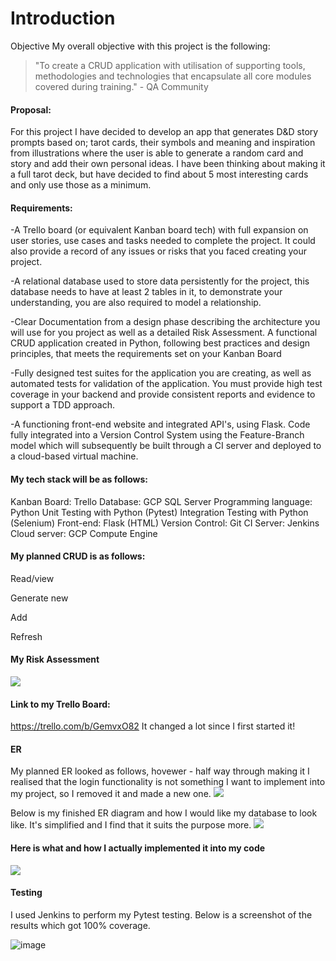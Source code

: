# **Introduction**


Objective
My overall objective with this project is the following:

>"To create a CRUD application with utilisation of supporting tools,
methodologies and technologies that encapsulate all core modules
covered during training." - QA Community

#### Proposal:

For this project I have decided to develop an app that generates D&D story prompts based on; tarot cards, their symbols and meaning and inspiration from illustrations where the user is able to generate a random card and story and add their own personal ideas.
I have been thinking about making it a full tarot deck, but have decided to find about 5 most interesting cards and only use those as a minimum.

#### Requirements:
-A Trello board (or equivalent Kanban board tech) with full expansion
on user stories, use cases and tasks needed to complete the project.
It could also provide a record of any issues or risks that you faced
creating your project.

-A relational database used to store data persistently for the
project, this database needs to have at least 2 tables in it, to
demonstrate your understanding, you are also required to model a
relationship.

-Clear Documentation from a design phase describing the architecture
you will use for you project as well as a detailed Risk Assessment.
A functional CRUD application created in Python, following best
practices and design principles, that meets the requirements set on
your Kanban Board

-Fully designed test suites for the application you are creating, as
well as automated tests for validation of the application. You must
provide high test coverage in your backend and provide consistent
reports and evidence to support a TDD approach.

-A functioning front-end website and integrated API's, using Flask.
Code fully integrated into a Version Control System using the
Feature-Branch model which will subsequently be built through a CI
server and deployed to a cloud-based virtual machine.


#### My tech stack will be as follows:

Kanban Board: Trello 
Database: GCP SQL Server
Programming language: Python
Unit Testing with Python (Pytest)
Integration Testing with Python (Selenium)
Front-end: Flask (HTML)
Version Control: Git
CI Server: Jenkins
Cloud server: GCP Compute Engine





#### My planned CRUD is as follows:

Read/view

Generate new

Add

Refresh





<p align="center">
  
#### **My Risk Assessment**
  </p>
  
![](https://i.imgur.com/HRoeBy9.png)

#### Link to my Trello Board:
https://trello.com/b/GemvxO82
It changed a lot since I first started it!
#### ER

My planned ER looked as follows, hovewer - half way through making it I realised that the login functionality is not something I want to implement into my project, so I removed it and made a new one.
![](https://i.imgur.com/0UVNVFe.png)

Below is my finished ER diagram and how I would like my database to look like. It's simplified and I find that it suits the purpose more.
![](https://i.imgur.com/9ka4DvQ.png)
#### Here is what and how I actually implemented it into my code
![](https://i.imgur.com/qxomCQS.png)

#### Testing
I used Jenkins to perform my Pytest testing. Below is a screenshot of the results which got 100% coverage.

![image](https://user-images.githubusercontent.com/86067593/126895038-0038e237-32fb-4db2-a042-bf01099743ad.png)
